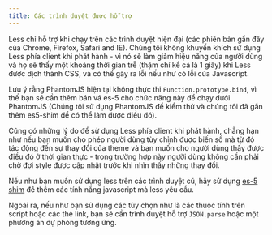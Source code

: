 ```yaml
---
title: Các trình duyệt được hỗ trợ
---
```


Less chỉ hỗ trợ khi chạy trên các trình duyệt hiện đại (các phiên bản gần đây của Chrome, Firefox, Safari and IE). Chúng tôi không khuyến khích sử dụng Less phía client khi phát hành - vì nó sẽ làm giảm hiệu năng của người dùng và họ sẽ thấy một khoảng thời gian trễ (thậm chí kể cả là 1 giây) khi Less được dịch thành CSS, và có thể gây ra lỗi nếu như có lỗi của Javascript.

Lưu ý rằng PhantomJS hiện tại không thực thi `Function.prototype.bind`, vì thế bạn sẽ cần thêm bán vá es-5 cho chức năng này để chạy dưới PhantomJS (Chúng tôi sử dụng PhantomJS để kiểm thử và chúng tôi đã gắn thêm es5-shim để có thể làm được điều đó).

Cũng có những lý do để sử dụng Less phía client khi phát hành, chẳng hạn như nếu bạn muốn cho phép người dùng tùy chỉnh được biến số mà từ đó tác động đến sự thay đổi của theme và bạn muốn cho người dùng thấy được điều đó ở thời gian thực - trong trường hợp này người dùng không cần phải chờ đợi style được cập nhật trước khi nhìn thấy những thay đổi.

Nếu như bạn muốn sử dụng less trên các trình duyệt cũ, hãy sử dụng [es-5 shim](https://github.com/kriskowal/es5-shim) để thêm các tính năng javascript mà less yêu cầu.

Ngoài ra, nếu như bạn sử dụng các tùy chọn như là các thuộc tính trên script hoặc các thẻ link, bạn sẽ cần trình duyệt hỗ trợ `JSON.parse` hoặc  một phương án dự phòng tương ứng.

